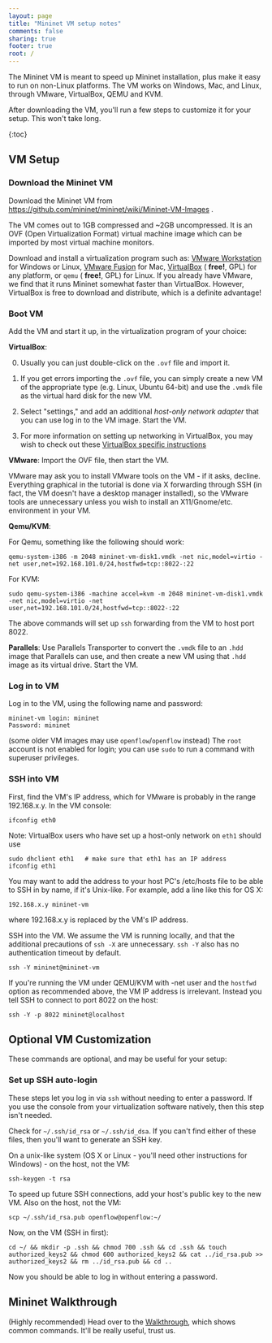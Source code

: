 ```yaml
---
layout: page
title: "Mininet VM setup notes"
comments: false
sharing: true
footer: true
root: /
---
```

The Mininet VM is meant to speed up Mininet installation, plus make it easy to run on non-Linux platforms. The VM works on Windows, Mac, and Linux, through VMware, VirtualBox, QEMU and KVM.

After downloading the VM, you'll run a few steps to customize it for your setup. This won't take long.

{:toc}


VM Setup
---------


### Download the Mininet VM

Download the Mininet VM from <https://github.com/mininet/mininet/wiki/Mininet-VM-Images> .

The VM comes out to 1GB compressed and ~2GB uncompressed. It is an OVF (Open Virtualization Format) virtual machine image
which can be imported by most virtual machine monitors.

Download and install a virtualization program such as: [VMware Workstation](http://www.vmware.com/products/workstation/) for Windows or Linux, [VMware Fusion](http://www.vmware.com/products/fusion) for Mac, [VirtualBox](http://www.virtualbox.org/wiki/Downloads) ( **free!**, GPL) for any platform, or `qemu` ( **free!**, GPL) for Linux. If you already have VMware, we find that it runs Mininet somewhat faster than VirtualBox. However, VirtualBox is free to download and distribute, which is a definite advantage!

### Boot VM

Add the VM and start it up, in the virtualization program of your choice:

**VirtualBox**: 

0. Usually you can just double-click on the `.ovf` file and import it.

1. If you get errors importing the `.ovf` file, you can simply create a new VM of the appropriate type (e.g. Linux, Ubuntu 64-bit) and use the `.vmdk` file as the virtual hard disk for the new VM.

2. Select "settings," and add an additional *host-only network adapter* that you can
use log in to the VM image. Start the VM.

3. For more information on setting up networking in VirtualBox, 
   you may wish to check out these
   [VirtualBox specific instructions](https://github.com/mininet/openflow-tutorial/wiki/VirtualBox-specific-Instructions)

**VMware**: Import the OVF file, then start the VM.

VMware may ask you to install VMware tools on the VM - if it asks, decline. Everything graphical in the tutorial is done via X forwarding through SSH (in fact, the VM doesn't have a desktop manager installed), so the VMware tools are unnecessary unless you wish to install an X11/Gnome/etc. environment in your VM.

**Qemu/KVM**:

<!--

Convert the VMDK to QCOW2 format first - directly using VMDK as a qemu input [appears to be broken](https://mailman.stanford.edu/pipermail/mininet-discuss/2012-December/001447.html):

    qemu-img convert -O qcow2 mininet-vm-disk1.vmdk mininet-vm-disk1.qcow2

-->

For Qemu, something like the following should work:

    qemu-system-i386 -m 2048 mininet-vm-disk1.vmdk -net nic,model=virtio -net user,net=192.168.101.0/24,hostfwd=tcp::8022-:22

For KVM:

    sudo qemu-system-i386 -machine accel=kvm -m 2048 mininet-vm-disk1.vmdk -net nic,model=virtio -net user,net=192.168.101.0/24,hostfwd=tcp::8022-:22

The above commands will set up `ssh` forwarding from the VM to host port 8022.

**Parallels**: Use Parallels Transporter to convert the `.vmdk` file to an `.hdd` image that Parallels can use, and then create a new VM using that `.hdd` image as its virtual drive. Start the VM.


### Log in to VM

Log in to the VM, using the following name and password:

    mininet-vm login: mininet
    Password: mininet

(some older VM images may use `openflow`/`openflow` instead)
The `root` account is not enabled for login; you can use `sudo` to run a command with superuser privileges.

### SSH into VM

First, find the VM's IP address, which for VMware is probably in the range 192.168.x.y. In the VM console:

    ifconfig eth0
    
Note: VirtualBox users who have set up a host-only network on `eth1` should use

    sudo dhclient eth1   # make sure that eth1 has an IP address
    ifconfig eth1

You may want to add the address to your host PC's /etc/hosts file to be able to SSH in by name, if it's Unix-like. For example, add a line like this for OS X:

    192.168.x.y mininet-vm

where 192.168.x.y is replaced by the VM's IP address.

SSH into the VM. We assume the VM is running locally, and that the additional precautions of `ssh -X` are unnecessary. `ssh -Y` also has no authentication timeout by default.

    ssh -Y mininet@mininet-vm

If you're running the VM under QEMU/KVM with -net user and the `hostfwd` option as recommended above, the VM IP address is irrelevant. Instead you tell SSH to connect to port 8022 on the host:

    ssh -Y -p 8022 mininet@localhost


Optional VM Customization
--------------------------

These commands are optional, and may be useful for your setup:

### Set up SSH auto-login

These steps let you log in via `ssh` without needing to enter a password. If you use the console from your virtualization software natively, then this step isn't needed.

Check for `~/.ssh/id_rsa` or `~/.ssh/id_dsa`. If you can't find either of these files, then you'll want to generate an SSH key.

On a unix-like system (OS X or Linux - you'll need other instructions for Windows) - on the host, not the VM:

	ssh-keygen -t rsa

To speed up future SSH connections, add your host's public key to the new VM. Also on the host, not the VM:

    scp ~/.ssh/id_rsa.pub openflow@openflow:~/

Now, on the VM (SSH in first):

    cd ~/ && mkdir -p .ssh && chmod 700 .ssh && cd .ssh && touch authorized_keys2 && chmod 600 authorized_keys2 && cat ../id_rsa.pub >> authorized_keys2 && rm ../id_rsa.pub && cd ..

Now you should be able to log in without entering a password.


Mininet Walkthrough
--------------------

(Highly recommended) Head over to the [Walkthrough](/walkthrough), which shows common commands. It'll be really useful, trust us.

